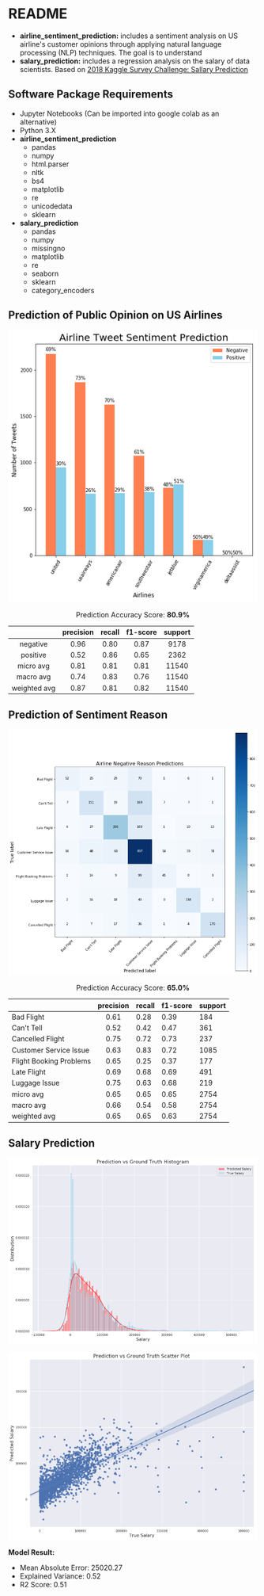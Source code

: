 # README

- **airline_sentiment_prediction:** includes a sentiment analysis on US airline's customer opinions through applying natural language processing (NLP) techniques. The goal is to understand
- **salary_prediction:** includes a regression analysis on the salary of data scientists. Based on [2018 Kaggle Survey Challenge: Sallary Prediction](https://www.kaggle.com/kaggle/kaggle-survey-2018)

## Software Package Requirements

- Jupyter Notebooks (Can be imported into google colab as an alternative)
- Python 3.X
- **airline_sentiment_prediction**
  - pandas
  - numpy
  - html.parser
  - nltk
  - bs4
  - matplotlib
  - re
  - unicodedata
  - sklearn
- **salary_prediction**
  - pandas
  - numpy
  - missingno
  - matplotlib
  - re
  - seaborn
  - sklearn
  - category_encoders

## Prediction of Public Opinion on US Airlines

![sentiment_prediction](airline_sentiment_prediction/images/sentiment_prediction.png "sentiment_prediction")

<center>

Prediction Accuracy Score: **80.9%**

|              | precision | recall | f1-score |   support   |
|:------------:|:---------:|:------:|:--------:|:-----------:|
|   negative   |    0.96   |  0.80  |   0.87   |     9178    |
|   positive   |    0.52   |  0.86  |   0.65   |     2362    |
|   micro avg  |    0.81   |  0.81  |   0.81   |    11540    |
|   macro avg  |    0.74   |  0.83  |   0.76   |    11540    |
| weighted avg |    0.87   |  0.81  |   0.82   | 11540</pre> |

</center>

## Prediction of Sentiment Reason

![multi_class_prediction](airline_sentiment_prediction/images/multi_class_prediction.png "multi_class_prediction")

<center>

Prediction Accuracy Score: **65.0%**

|                         | precision | recall | f1-score | support    |
|-------------------------|:---------:|--------|----------|------------|
| Bad Flight              |    0.61   | 0.28   | 0.39     | 184        |
| Can't Tell              |    0.52   | 0.42   | 0.47     | 361        |
| Cancelled Flight        |    0.75   | 0.72   | 0.73     | 237        |
| Customer Service Issue  |    0.63   | 0.83   | 0.72     | 1085       |
| Flight Booking Problems |    0.65   | 0.25   | 0.37     | 177        |
| Late Flight             |    0.69   | 0.68   | 0.69     | 491        |
| Luggage Issue           |    0.75   | 0.63   | 0.68     | 219        |
| micro avg               |    0.65   | 0.65   | 0.65     | 2754       |
| macro avg               |    0.66   | 0.54   | 0.58     | 2754       |
| weighted avg            |    0.65   | 0.65   | 0.63     | 2754</pre> |

</center>

## Salary Prediction

![histogram](salary_prediction/images/histogram.png "histogram")

![scatter_plot](salary_prediction/images/scatter_plot.png "scatter_plot")

**Model Result:**

- Mean Absolute Error: 25020.27
- Explained Variance: 0.52
- R2 Score: 0.51


